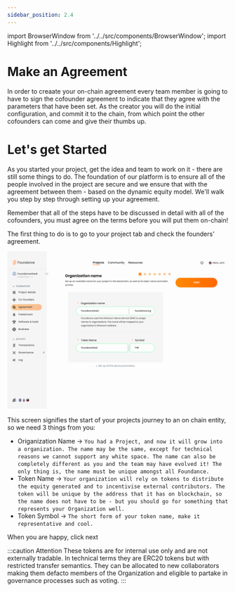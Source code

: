 ```yaml
---
sidebar_position: 2.4
---
```


import BrowserWindow from '../../src/components/BrowserWindow';
import Highlight from '../../src/components/Highlight';

# Make an Agreement

In order to creaate your on-chain agreement every team member is going to have to sign the cofounder agreement to indicate that they agree with the parameters that have been set. As the creator you will do the initial configuration, and commit it to the chain, from which point the other cofounders can come and give their thumbs up.

# Let's get Started

As you started your project, get the idea and team to work on it - there are still some things to do. The foundation of our platform is to ensure all of the people involved in the project are secure and we ensure that with the agreement between them - based on the dynamic equity model. We'll walk you step by step through setting up your agreement.

Remember that all of the steps have to be discussed in detail with all of the cofounders, you must agree on the terms before you will put them on-chain!

The first thing to do is to go to your project tab and check the founders' agreement.

<BrowserWindow url="https://app.foundance.org/project/10001/agreement">

![Creaate an Agreement](/img/5-create-agreement-step-1.png "Create and Agreement")
</BrowserWindow>

This screen signifies the start of your projects journey to an on chain entity, so we need 3 things from you:

- Origanization Name → `You had a Project, and now it will grow into a organization. The name may be the same, except for technical reasons we cannot support any white space. The name can also be completely different as you and the team may have evolved it! The only thing is, the name must be unique amongst all Foundance.`
- Token Name → `Your organization will rely on tokens to distribute the equity generated and to incentivise external contributors. The token will be unique by the address that it has on blockchain, so the name does not have to be - but you should go for something that represents your Organization well.`
- Token Symbol → `The short form of your token name, make it representative and cool.`

When you are happy, click <Highlight>next</Highlight>

:::caution Attention
These tokens are for internal use only and are not externally tradable. In technical terms they are ERC20 tokens but with restricted transfer semantics. They can be allocated to new collaborators making them defacto members of the Organization and eligible to partake in governance processes such as voting.
:::
